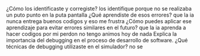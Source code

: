 ¿Cómo los identificaste y corregiste?
los identifique porque no se realizaba un puto punto en la puta pantalla
¿Qué aprendiste de esos errores?
que la ia nunca entrega buenos codigos y eso me frustra
¿Cómo puedes aplicar ese aprendizaje para evitar errores similares en el futuro?
que la ia aprenda a hacer codigos por mi perdon no tengo animos hoy de nada
Explica la importancia del debugging en el proceso de desarrollo de software. ¿Qué técnicas de debugging utilizaste en el simulador?
no se 
